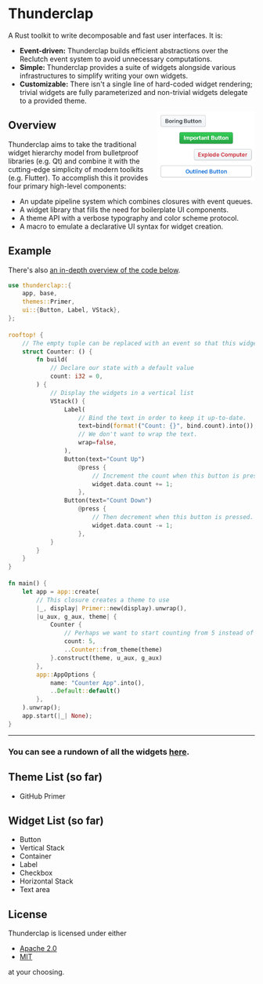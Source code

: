 # Thunderclap

A Rust toolkit to write decomposable and fast user interfaces. It is:

- **Event-driven:** Thunderclap builds efficient abstractions over the Reclutch event system to avoid unnecessary computations.
- **Simple:** Thunderclap provides a suite of widgets alongside various infrastructures to simplify writing your own widgets.
- **Customizable:** There isn't a single line of hard-coded widget rendering; trivial widgets are fully parameterized and non-trivial widgets delegate to a provided theme.

<img align="right" src=".media/showcase.png" width="200px"/>

## Overview

Thunderclap aims to take the traditional widget hierarchy model from bulletproof libraries (e.g. Qt) and combine it with the cutting-edge simplicity of modern toolkits (e.g. Flutter).
To accomplish this it provides four primary high-level components:
- An update pipeline system which combines closures with event queues.
- A widget library that fills the need for boilerplate UI components.
- A theme API with a verbose typography and color scheme protocol.
- A macro to emulate a declarative UI syntax for widget creation.

## Example

There's also [an in-depth overview of the code below](https://github.com/jazzfool/thunderclap/wiki/Making-a-counter).

```rust
use thunderclap::{
    app, base,
    themes::Primer,
    ui::{Button, Label, VStack},
};

rooftop! {
    // The empty tuple can be replaced with an event so that this widget can emit events.
    struct Counter: () {
        fn build(
            // Declare our state with a default value
            count: i32 = 0,
        ) {
            // Display the widgets in a vertical list
            VStack() {
                Label(
                    // Bind the text in order to keep it up-to-date.
                    text=bind(format!("Count: {}", bind.count).into()),
                    // We don't want to wrap the text.
                    wrap=false,
                ),
                Button(text="Count Up")
                    @press {
                        // Increment the count when this button is pressed.
                        widget.data.count += 1;
                    },
                Button(text="Count Down")
                    @press {
                        // Then decrement when this button is pressed.
                        widget.data.count -= 1;
                    },
            }
        }
    }
}

fn main() {
    let app = app::create(
        // This closure creates a theme to use
        |_, display| Primer::new(display).unwrap(),
        |u_aux, g_aux, theme| {
            Counter {
                // Perhaps we want to start counting from 5 instead of 0
                count: 5,
                ..Counter::from_theme(theme)
            }.construct(theme, u_aux, g_aux)
        },
        app::AppOptions {
            name: "Counter App".into(),
            ..Default::default()
        },
    ).unwrap();
    app.start(|_| None);
}
```

---

### You can see a rundown of all the widgets [here](Widgets.md).

## Theme List (so far)

- GitHub Primer

## Widget List (so far)

- Button
- Vertical Stack
- Container
- Label
- Checkbox
- Horizontal Stack
- Text area

## License

Thunderclap is licensed under either

- [Apache 2.0](https://www.apache.org/licenses/LICENSE-2.0)
- [MIT](http://opensource.org/licenses/MIT)

at your choosing.
